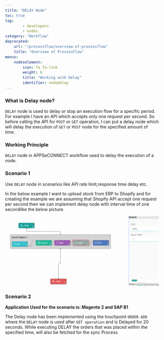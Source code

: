 ```yaml
---
title: "DELAY Node"
toc: true
tag: 
        - developers
        - nodes
category: "Workflow"
deprecated: 
    url: "/processflow/overview-of-processflow"
    title: "Overview of ProcessFlow"
menus: 
    nodeselement:
        icon: fa fa-link
        weight: 6
        title: "Working with Delay" 
        identifier: nodedelay
---
```


### What is Delay node?
`DELAY` node is used to delay or stop an execution flow for a specific period. 
For example I have an API which accepts only one request per second. So before calling the API for `POST` or `GET` operation, I can put a delay node which will delay the execution of `GET` or `POST` node for the specified amount of time.

### Working Principle

`DELAY` node in APPSeCONNECT workflow used to delay the execution of a node.

### Scenario 1

Use `DELAY` node in scenarios like API rate limit,response time delay etc.

In the below example I want to upload stock from ERP to Shopify and for creating the example we are assuming that Shopify API accept one request per second then we can implement delay node with interval time of one secondlike the below picture.

![Delay Node](/staticfiles/workflow-management/media/DelayNode/DelayNode.png)

### Scenario 2

**Application Used for the scenario is: Magento 2 and SAP B1**

The Delay node has been implemented using the touchpoint `ORDER ADD` where the `DELAY` node is used after `GET operation` and is Delayed for 20 seconds. 
While executing DELAY the orders that was placed within the specified time, will also be fetched for the sync Process




